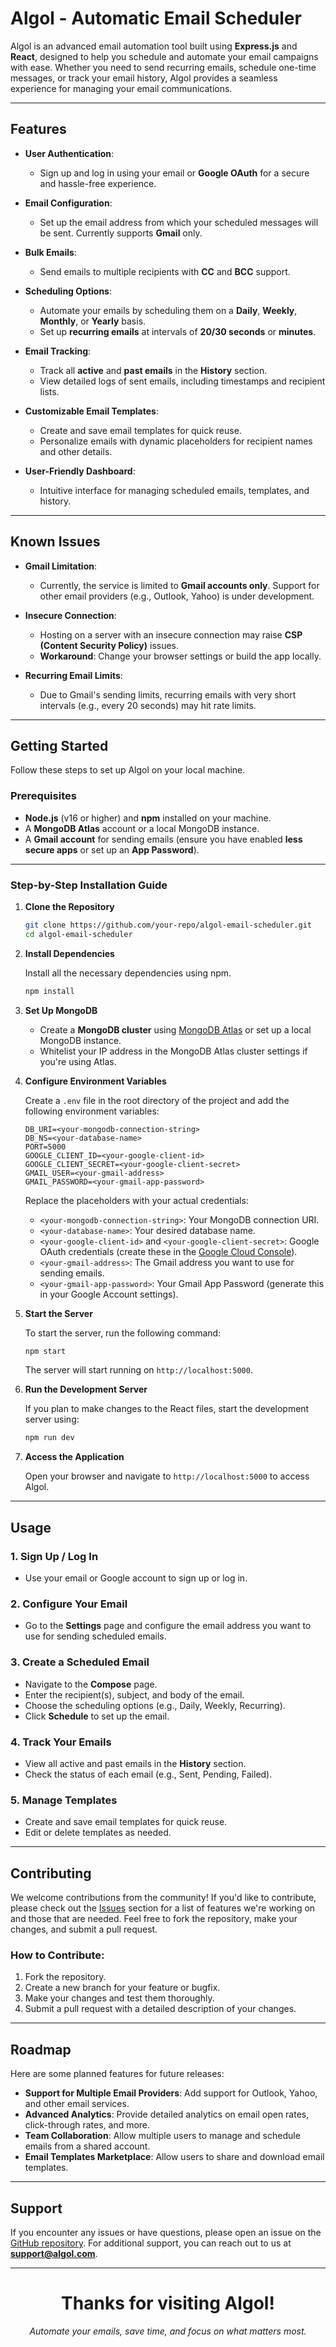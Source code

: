 # Algol - Automatic Email Scheduler

Algol is an advanced email automation tool built using **Express.js** and **React**, designed to help you schedule and automate your email campaigns with ease. Whether you need to send recurring emails, schedule one-time messages, or track your email history, Algol provides a seamless experience for managing your email communications.

---

## Features

- **User Authentication**: 
  - Sign up and log in using your email or **Google OAuth** for a secure and hassle-free experience.
  
- **Email Configuration**: 
  - Set up the email address from which your scheduled messages will be sent. Currently supports **Gmail** only.

- **Bulk Emails**: 
  - Send emails to multiple recipients with **CC** and **BCC** support.

- **Scheduling Options**: 
  - Automate your emails by scheduling them on a **Daily**, **Weekly**, **Monthly**, or **Yearly** basis.
  - Set up **recurring emails** at intervals of **20/30 seconds** or **minutes**.

- **Email Tracking**: 
  - Track all **active** and **past emails** in the **History** section.
  - View detailed logs of sent emails, including timestamps and recipient lists.

- **Customizable Email Templates**: 
  - Create and save email templates for quick reuse.
  - Personalize emails with dynamic placeholders for recipient names and other details.

- **User-Friendly Dashboard**: 
  - Intuitive interface for managing scheduled emails, templates, and history.

---

## Known Issues

- **Gmail Limitation**: 
  - Currently, the service is limited to **Gmail accounts only**. Support for other email providers (e.g., Outlook, Yahoo) is under development.

- **Insecure Connection**: 
  - Hosting on a server with an insecure connection may raise **CSP (Content Security Policy)** issues.
  - **Workaround**: Change your browser settings or build the app locally.

- **Recurring Email Limits**: 
  - Due to Gmail's sending limits, recurring emails with very short intervals (e.g., every 20 seconds) may hit rate limits.

---

## Getting Started

Follow these steps to set up Algol on your local machine.

### Prerequisites

- **Node.js** (v16 or higher) and **npm** installed on your machine.
- A **MongoDB Atlas** account or a local MongoDB instance.
- A **Gmail account** for sending emails (ensure you have enabled **less secure apps** or set up an **App Password**).

---

### Step-by-Step Installation Guide

1. **Clone the Repository**

   ```bash
   git clone https://github.com/your-repo/algol-email-scheduler.git
   cd algol-email-scheduler
   ```

2. **Install Dependencies**

   Install all the necessary dependencies using npm.

   ```bash
   npm install
   ```

3. **Set Up MongoDB**

   - Create a **MongoDB cluster** using [MongoDB Atlas](https://www.mongodb.com/cloud/atlas) or set up a local MongoDB instance.
   - Whitelist your IP address in the MongoDB Atlas cluster settings if you're using Atlas.

4. **Configure Environment Variables**

   Create a `.env` file in the root directory of the project and add the following environment variables:

   ```env
   DB_URI=<your-mongodb-connection-string>
   DB_NS=<your-database-name>
   PORT=5000
   GOOGLE_CLIENT_ID=<your-google-client-id>
   GOOGLE_CLIENT_SECRET=<your-google-client-secret>
   GMAIL_USER=<your-gmail-address>
   GMAIL_PASSWORD=<your-gmail-app-password>
   ```

   Replace the placeholders with your actual credentials:
   - `<your-mongodb-connection-string>`: Your MongoDB connection URI.
   - `<your-database-name>`: Your desired database name.
   - `<your-google-client-id>` and `<your-google-client-secret>`: Google OAuth credentials (create these in the [Google Cloud Console](https://console.cloud.google.com/)).
   - `<your-gmail-address>`: The Gmail address you want to use for sending emails.
   - `<your-gmail-app-password>`: Your Gmail App Password (generate this in your Google Account settings).

5. **Start the Server**

   To start the server, run the following command:

   ```bash
   npm start
   ```

   The server will start running on `http://localhost:5000`.

6. **Run the Development Server**

   If you plan to make changes to the React files, start the development server using:

   ```bash
   npm run dev
   ```

7. **Access the Application**

   Open your browser and navigate to `http://localhost:5000` to access Algol.

---

## Usage

### 1. **Sign Up / Log In**
   - Use your email or Google account to sign up or log in.

### 2. **Configure Your Email**
   - Go to the **Settings** page and configure the email address you want to use for sending scheduled emails.

### 3. **Create a Scheduled Email**
   - Navigate to the **Compose** page.
   - Enter the recipient(s), subject, and body of the email.
   - Choose the scheduling options (e.g., Daily, Weekly, Recurring).
   - Click **Schedule** to set up the email.

### 4. **Track Your Emails**
   - View all active and past emails in the **History** section.
   - Check the status of each email (e.g., Sent, Pending, Failed).

### 5. **Manage Templates**
   - Create and save email templates for quick reuse.
   - Edit or delete templates as needed.

---

## Contributing

We welcome contributions from the community! If you'd like to contribute, please check out the [Issues](https://github.com/your-repo/algol-email-scheduler/issues) section for a list of features we're working on and those that are needed. Feel free to fork the repository, make your changes, and submit a pull request.

### How to Contribute:
1. Fork the repository.
2. Create a new branch for your feature or bugfix.
3. Make your changes and test them thoroughly.
4. Submit a pull request with a detailed description of your changes.

---

## Roadmap

Here are some planned features for future releases:
- **Support for Multiple Email Providers**: Add support for Outlook, Yahoo, and other email services.
- **Advanced Analytics**: Provide detailed analytics on email open rates, click-through rates, and more.
- **Team Collaboration**: Allow multiple users to manage and schedule emails from a shared account.
- **Email Templates Marketplace**: Allow users to share and download email templates.

---

## Support

If you encounter any issues or have questions, please open an issue on the [GitHub repository](https://github.com/your-repo/algol-email-scheduler/issues). For additional support, you can reach out to us at **support@algol.com**.

---

<h1 align="center">
   Thanks for visiting Algol!
</h1>

<p align="center">
   <em>Automate your emails, save time, and focus on what matters most.</em>
</p>
